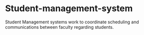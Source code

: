 # Student-management-system
Student Management  systems work to coordinate scheduling and communications between faculty regarding students.
